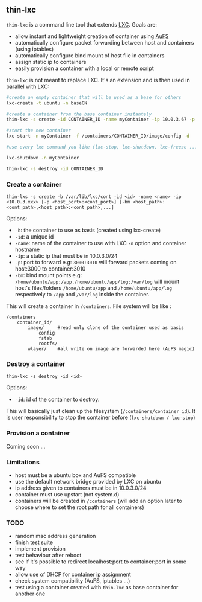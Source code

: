 ## thin-lxc

`thin-lxc` is a command line tool that extends [LXC](http://linuxcontainers.org/). Goals are:

* allow instant and lightweight creation of container using [AuFS](http://en.wikipedia.org/wiki/Aufs)
* automatically configure packet forwarding between host and containers (using iptables)
* automatically configure bind mount of host file in containers
* assign static ip to containers
* easily provision a container with a local or remote script

`thin-lxc` is not meant to replace LXC. It's an extension and is then used in parallel with LXC:

````bash
#create an empty container that will be used as a base for others
lxc-create -t ubuntu -n baseCN

#create a container from the base container instantely
thin-lxc -s create -id CONTAINER_ID -name myContainer -ip 10.0.3.67 -p 3000:3010 -bm /app/myApp:/app,app/myApp/log:/log

#start the new container
lxc-start -n myContainer -f /containers/CONTAINER_ID/image/config -d

#use every lxc command you like (lxc-stop, lxc-shutdown, lxc-freeze ...)

lxc-shutdown -n myContainer

thin-lxc -s destroy -id CONTAINER_ID
````

### Create a container

`thin-lxs -s create -b /var/lib/lxc/cont -id <id> -name <name> -ip <10.0.3.xxx> [-p <host_port>:<cont_port>] [-bm <host_path>:<cont_path>,<host_path>:<cont_path>,...]`

Options:
* `-b`: the container to use as basis (created using lxc-create)
* `-id`: a unique id
* `-name`: name of the container to use with LXC `-n` option and container hostname
* `-ip`: a static ip that must be in 10.0.3.0/24
* `-p`: port to forward e.g: `3000:3010` will forward packets coming on host:3000 to container:3010
* `-bm`: bind mount points e.g: `/home/ubuntu/app:/app,/home/ubuntu/app/log:/var/log` will mount host's files/folders `/home/ubuntu/app` and `/home/ubuntu/app/log` respectively to `/app` and `/var/log` inside the container.

This will create a container in `/containers`. File system will be like :

````
/containers
	container_id/
		image/     #read only clone of the container used as basis
			config   
			fstab
			rootfs/  
		wlayer/    #all write on image are forwarded here (AuFS magic)
````

### Destroy a container

`thin-lxc -s destroy -id <id>`

Options:
* `-id`: id of the container to destroy.

This will basically just clean up the filesystem (`/containers/container_id`). It is user responsibility to stop the container before (`lxc-shutdown / lxc-stop`)

### Provision a container

Coming soon ...

### Limitations

* host must be a ubuntu box and AuFS compatible
* use the default network bridge provided by LXC on ubuntu
* ip address given to containers must be in 10.0.3.0/24
* container must use upstart (not system.d)
* containers will be created in `/containers` (will add an option later to choose where to set the root path for all containers)

### TODO

* random mac address generation
* finish test suite
* implement provision
* test behaviour after reboot
* see if it's possible to redirect localhost:port to container:port in some way
* allow use of DHCP for container ip assignment
* check system compatibility (AuFS, iptables ...)
* test using a container created with `thin-lxc` as base container for another one